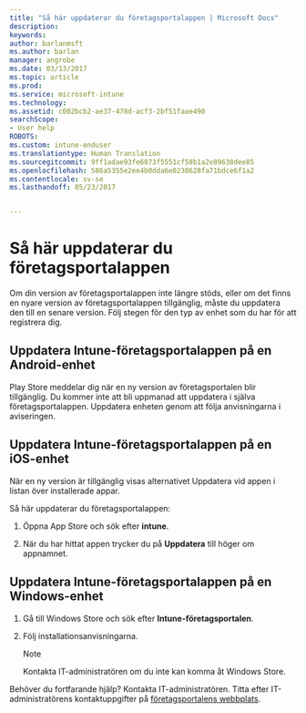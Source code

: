 ```yaml
---
title: "Så här uppdaterar du företagsportalappen | Microsoft Docs"
description: 
keywords: 
author: barlanmsft
ms.author: barlan
manager: angrobe
ms.date: 03/13/2017
ms.topic: article
ms.prod: 
ms.service: microsoft-intune
ms.technology: 
ms.assetid: c002bcb2-ae37-478d-acf3-2bf51faae490
searchScope:
- User help
ROBOTS: 
ms.custom: intune-enduser
ms.translationtype: Human Translation
ms.sourcegitcommit: 9ff1adae93fe6873f5551cf58b1a2e89638dee85
ms.openlocfilehash: 586a5355e2ee4b0dda6e0238628fa71bdce6f1a2
ms.contentlocale: sv-se
ms.lasthandoff: 05/23/2017


---
```


# <a name="how-to-update-the-company-portal-app"></a>Så här uppdaterar du företagsportalappen

Om din version av företagsportalappen inte längre stöds, eller om det finns en nyare version av företagsportalappen tillgänglig, måste du uppdatera den till en senare version. Följ stegen för den typ av enhet som du har för att registrera dig.

## <a name="update-the-intune-company-portal-app-on-your-android-device"></a>Uppdatera Intune-företagsportalappen på en Android-enhet

Play Store meddelar dig när en ny version av företagsportalen blir tillgänglig. Du kommer inte att bli uppmanad att uppdatera i själva företagsportalappen. Uppdatera enheten genom att följa anvisningarna i aviseringen.

## <a name="update-the-intune-company-portal-app-on-your-ios-device"></a>Uppdatera Intune-företagsportalappen på en iOS-enhet

När en ny version är tillgänglig visas alternativet Uppdatera vid appen i listan över installerade appar.  

Så här uppdaterar du företagsportalappen:

1. Öppna App Store och sök efter **intune**.

2. När du har hittat appen trycker du på **Uppdatera** till höger om appnamnet.

## <a name="update-the-intune-company-portal-app-on-your-windows-device"></a>Uppdatera Intune-företagsportalappen på en Windows-enhet

1.  Gå till Windows Store och sök efter **Intune-företagsportalen**.

2.  Följ installationsanvisningarna.

    > [!NOTE]
    > Kontakta IT-administratören om du inte kan komma åt Windows Store.


Behöver du fortfarande hjälp? Kontakta IT-administratören. Titta efter IT-administratörens kontaktuppgifter på [företagsportalens webbplats](http://portal.manage.microsoft.com).

